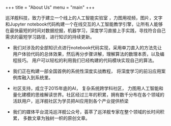 +++
title = "About Us"
menu = "main"
+++


巡洋舰科技，致力于建立一个线上的人工智能实验室 ，力图用视频，图片，文字和Jupyter notebook代码构建一个在线交互的人工智能教学引擎，让所有人能够在最快最短的时间对数据挖掘，机器学习，深度学习直接上手实践，寻找符合自己需求的最短学习路径，进行知识的持续更新。 

- 我们对涉及的全部知识点进行notebook代码实现，采用单刀直入的方法先让用户体验代码的总体效果，然后再分步骤详解，理解算法的数理本质，以及编程技巧。 用户可以轻松的利用我们已经构建的代码模块实现自己的算法。 

- 我们正在构建一部全国首例的系统性深度实战教程， 将深度学习的前沿应用案例库融入到系统里。  

- 社区支持，成立于2015年底的AI， 复杂系统跨学科社区， 力图用人工智能和量化建模的思维解读世界。社区经过三年的积累，拥有数千分布在各个领域的活跃用户，巡洋舰社区为学员把AI应用到各个产业提供桥梁

- 我们的媒体平台混沌巡洋舰公众号，荟萃了巡洋舰专家在整个领域的长时间积累， 多数文章为独树一帜的原创文章。   